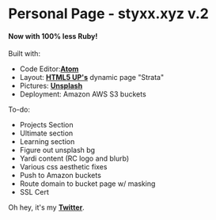 # Personal Page - styxx.xyz v.2
#### Now with 100% less Ruby!

Built with:

* Code Editor:**[Atom](https://atom.io/)**
* Layout: **[HTML5 UP's](https://html5up.net/)** dynamic page "Strata"
* Pictures: **[Unsplash](https://unsplash.com/)**
* Deployment: Amazon AWS S3 buckets

To-do:

* Projects Section
* Ultimate section
* Learning section
* Figure out unsplash bg
* Yardi content (RC logo and blurb)
* Various css aesthetic fixes
* Push to Amazon buckets
* Route domain to bucket page w/ masking
* SSL Cert


Oh hey, it's my **[Twitter](https://www.twitter.com/Styxx__)**.
